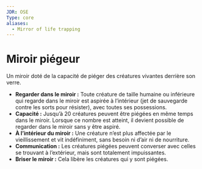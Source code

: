 ```yaml
---
JDR: OSE
Type: core
aliases:
  - Mirror of life trapping
---
```

# Miroir piégeur

Un miroir doté de la capacité de piéger des créatures vivantes derrière son verre.

- **Regarder dans le miroir :** Toute créature de taille humaine ou inférieure qui regarde dans le miroir est aspirée à l’intérieur (jet de sauvegarde contre les sorts pour résister), avec toutes ses possessions.
- **Capacité :** Jusqu’à 20 créatures peuvent être piégées en même temps dans le miroir. Lorsque ce nombre est atteint, il devient possible de regarder dans le miroir sans y être aspiré.
- **À l’intérieur du miroir :** Une créature n’est plus affectée par le vieillissement et vit indéfiniment, sans besoin ni d’air ni de nourriture.
- **Communication :** Les créatures piégées peuvent converser avec celles se trouvant à l’extérieur, mais sont totalement impuissantes.
- **Briser le miroir :** Cela libère les créatures qui y sont piégées.